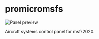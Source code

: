 # promicromsfs

![Panel preview](https://minaev.co.ua/static/panel.png)

Aircraft systems control panel for msfs2020.
